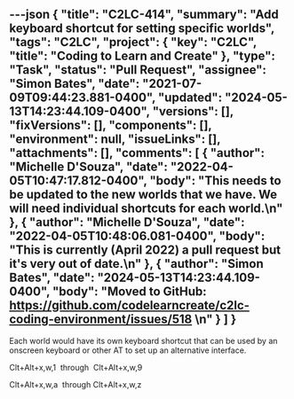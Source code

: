 ---json
{
  "title": "C2LC-414",
  "summary": "Add keyboard shortcut for setting specific worlds",
  "tags": "C2LC",
  "project": {
    "key": "C2LC",
    "title": "Coding to Learn and Create"
  },
  "type": "Task",
  "status": "Pull Request",
  "assignee": "Simon Bates",
  "date": "2021-07-09T09:44:23.881-0400",
  "updated": "2024-05-13T14:23:44.109-0400",
  "versions": [],
  "fixVersions": [],
  "components": [],
  "environment": null,
  "issueLinks": [],
  "attachments": [],
  "comments": [
    {
      "author": "Michelle D'Souza",
      "date": "2022-04-05T10:47:17.812-0400",
      "body": "This needs to be updated to the new worlds that we have. We will need individual shortcuts for each world.\n"
    },
    {
      "author": "Michelle D'Souza",
      "date": "2022-04-05T10:48:06.081-0400",
      "body": "This is currently (April 2022) a pull request but it's very out of date.\n"
    },
    {
      "author": "Simon Bates",
      "date": "2024-05-13T14:23:44.109-0400",
      "body": "Moved to GitHub: <https://github.com/codelearncreate/c2lc-coding-environment/issues/518>&#x20;\n"
    }
  ]
}
---
Each world would have its own keyboard shortcut that can be used by an onscreen keyboard or other AT to set up an alternative interface.

Clt+Alt+x,w,1  through  Clt+Alt+x,w,9

Clt+Alt+x,w,a  through Clt+Alt+x,w,z

        